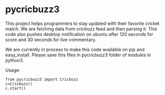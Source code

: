 # pycricbuzz3
This project helps programmers to stay updated with their favorite cricket match. We are fetching data from cricbuzz feed and then parsing it. This code also pushes desktop notification on ubuntu after 120 seconds for score and 30 seconds for live commentary.

We are currently in process to make this code available on pip and easy_install. 
Please save this files in pycricbuzz3 folder of modules in python3. 

Usage:

```
from pycricbuzz3 import Cricbuzz
c=Cricbuzz()
c.start()
```


